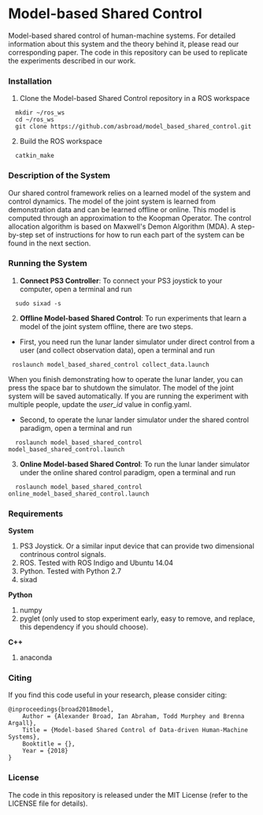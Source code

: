 # Model-based Shared Control
Model-based shared control of human-machine systems.  For detailed information about this system and the theory behind it, please read our corresponding paper.  The code in this repository can be used to replicate the experiments described in our work.

### Installation

1. Clone the Model-based Shared Control repository in a ROS workspace
```Shell
  mkdir ~/ros_ws
  cd ~/ros_ws
  git clone https://github.com/asbroad/model_based_shared_control.git
  ```
2. Build the ROS workspace
```Shell
  catkin_make
  ```

### Description of the System

Our shared control framework relies on a learned model of the system and control dynamics.  The model of the joint system is learned from demonstration data and can be learned offline or online.  This model is computed through an approximation to the Koopman Operator.  The control allocation algorithm is based on Maxwell's Demon Algorithm (MDA).  A step-by-step set of instructions for how to run each part of the system can be found in the next section.


### Running the System
1. **Connect PS3 Controller**: To connect your PS3 joystick to your computer, open a terminal and run
```Shell
  sudo sixad -s
  ```
2. **Offline Model-based Shared Control**: To run experiments that learn a model of the joint system offline, there are two steps.
 * First, you need run the lunar lander simulator under direct control from a user (and collect observation data), open a terminal and run
 ```Shell
  roslaunch model_based_shared_control collect_data.launch
  ```
  When you finish demonstrating how to operate the lunar lander, you can press the space bar to shutdown the simulator.  The model of the joint system will be saved automatically.  If you are running the experiment with multiple people, update the *user_id* value in config.yaml.
 * Second, to operate the lunar lander simulator under the shared control paradigm, open a terminal and run
```Shell
  roslaunch model_based_shared_control model_based_shared_control.launch
  ```
3. **Online Model-based Shared Control**: To run the lunar lander simulator under the online shared control paradigm, open a terminal and run
```Shell
  roslaunch model_based_shared_control online_model_based_shared_control.launch
  ```

### Requirements

**System**
1. PS3 Joystick.  Or a similar input device that can provide two dimensional contrinous control signals.
2. ROS. Tested with ROS Indigo and Ubuntu 14.04
3. Python.  Tested with Python 2.7
4. sixad

**Python**
1. numpy
2. pyglet (only used to stop experiment early, easy to remove, and replace, this dependency if you should choose).

**C++**
1. anaconda


### Citing
If you find this code useful in your research, please consider citing:
```Shell
@inproceedings{broad2018model,
    Author = {Alexander Broad, Ian Abraham, Todd Murphey and Brenna Argall},
    Title = {Model-based Shared Control of Data-driven Human-Machine Systems},
    Booktitle = {},
    Year = {2018}
}
  ```

### License

The code in this repository is released under the MIT License (refer to the LICENSE file for details).

